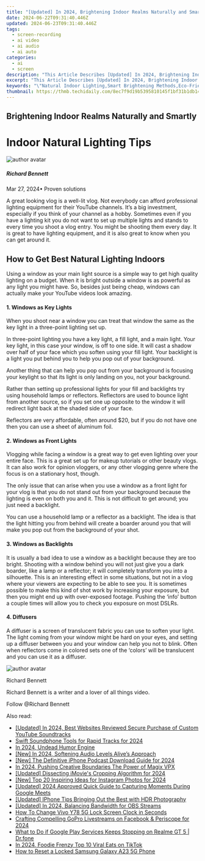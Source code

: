 ```yaml
---
title: "[Updated] In 2024, Brightening Indoor Realms Naturally and Smartly"
date: 2024-06-22T09:31:40.446Z
updated: 2024-06-23T09:31:40.446Z
tags: 
  - screen-recording
  - ai video
  - ai audio
  - ai auto
categories: 
  - ai
  - screen
description: "This Article Describes [Updated] In 2024, Brightening Indoor Realms Naturally and Smartly"
excerpt: "This Article Describes [Updated] In 2024, Brightening Indoor Realms Naturally and Smartly"
keywords: "\"Natural Indoor Lighting,Smart Brightening Methods,Eco-Friendly Room Enhancement,Sunlight in Enclosed Spaces,Indoors Natural Illumination,Sustainable Light Solutions,Clever Light Upgrades\""
thumbnail: https://thmb.techidaily.com/8ec7f9d19b5395810145f1bf31b1db142a6ba9be6ed8b5f1e4a621d2eef1f390.jpg
---
```


## Brightening Indoor Realms Naturally and Smartly

# Indoor Natural Lighting Tips

![author avatar](https://images.wondershare.com/filmora/article-images/richard-bennett.jpg)

##### Richard Bennett

 Mar 27, 2024• Proven solutions

 A great looking vlog is a well-lit vlog. Not everybody can afford professional lighting equipment for their YouTube channels. It’s a big investment, especially if you think of your channel as a hobby. Sometimes even if you have a lighting kit you do not want to set up multiple lights and stands to every time you shoot a vlog entry. You might be shooting them every day. It is great to have lighting equipment, and it is also great to know when you can get around it.

## How to Get Best Natural Lighting Indoors

 Using a window as your main light source is a simple way to get high quality lighting on a budget. When it is bright outside a window is as powerful as any light you might have. So, besides just being cheap, windows can actually make your YouTube videos look amazing.

#### 1\. Windows as Key Lights

 When you shoot near a window you can treat that window the same as the key light in a three-point lighting set up.

 In three-point lighting you have a key light, a fill light, and a main light. Your key light, in this case your window, is off to one side. It will cast a shadow over half of your face which you soften using your fill light. Your backlight is a light you put behind you to help you pop out of your background.

 Another thing that can help you pop out from your background is focusing your keylight so that its light is only landing on you, not your background.

 Rather than setting up professional lights for your fill and backlights try using household lamps or reflectors. Reflectors are used to bounce light from another source, so if you set one up opposite to the window it will redirect light back at the shaded side of your face.

 Reflectors are very affordable, often around $20, but if you do not have one then you can use a sheet of aluminum foil.

#### 2\. Windows as Front Lights

 Vlogging while facing a window is a great way to get even lighting over your entire face. This is a great set up for makeup tutorials or other beauty vlogs. It can also work for opinion vloggers, or any other vlogging genre where the focus is on a stationary host, though.

 The only issue that can arise when you use a window as a front light for your vlog is that you do not stand out from your background because the lighting is even on both you and it. This is not difficult to get around; you just need a backlight.

 You can use a household lamp or a reflector as a backlight. The idea is that the light hitting you from behind will create a boarder around you that will make you pop out from the background of your shot.

#### 3\. Windows as Backlights

 It is usually a bad idea to use a window as a backlight because they are too bright. Shooting with a window behind you will not just give you a dark boarder, like a lamp or a reflector; it will completely transform you into a silhouette. This is an interesting effect in some situations, but not in a vlog where your viewers are expecting to be able to see you. It is sometimes possible to make this kind of shot work by increasing your exposure, but then you might end up with over-exposed footage. Pushing the ‘info’ button a couple times will allow you to check you exposure on most DSLRs.

#### 4\. Diffusers

 A diffuser is a screen of translucent fabric you can use to soften your light. The light coming from your window might be hard on your eyes, and setting up a diffuser between you and your window can help you not to blink. Often when reflectors come in colored sets one of the ‘colors’ will be translucent and you can use it as a diffuser.

![author avatar](https://images.wondershare.com/filmora/article-images/richard-bennett.jpg)

Richard Bennett

Richard Bennett is a writer and a lover of all things video.

Follow @Richard Bennett


<ins class="adsbygoogle"
     style="display:block"
     data-ad-format="autorelaxed"
     data-ad-client="ca-pub-7571918770474297"
     data-ad-slot="1223367746"></ins>



<ins class="adsbygoogle"
     style="display:block"
     data-ad-client="ca-pub-7571918770474297"
     data-ad-slot="8358498916"
     data-ad-format="auto"
     data-full-width-responsive="true"></ins>


<span class="atpl-alsoreadstyle">Also read:</span>
<div><ul>
<li><a href="https://fox-hovers.techidaily.com/updated-in-2024-best-websites-reviewed-secure-purchase-of-custom-youtube-soundtracks/"><u>[Updated] In 2024, Best Websites Reviewed  Secure Purchase of Custom YouTube Soundtracks</u></a></li>
<li><a href="https://fox-hovers.techidaily.com/swift-soundphone-tools-for-rapid-tracks-for-2024/"><u>Swift Soundphone Tools for Rapid Tracks for 2024</u></a></li>
<li><a href="https://fox-hovers.techidaily.com/in-2024-undead-humor-engine/"><u>In 2024, Undead Humor Engine</u></a></li>
<li><a href="https://fox-hovers.techidaily.com/new-in-2024-softening-audio-levels-alives-approach/"><u>[New] In 2024, Softening Audio Levels  Alive’s Approach</u></a></li>
<li><a href="https://fox-hovers.techidaily.com/new-the-definitive-iphone-podcast-download-guide-for-2024/"><u>[New] The Definitive iPhone Podcast Download Guide for 2024</u></a></li>
<li><a href="https://fox-hovers.techidaily.com/in-2024-pushing-creative-boundaries-the-power-of-magix-vpx/"><u>In 2024, Pushing Creative Boundaries  The Power of Magix VPX</u></a></li>
<li><a href="https://fox-hovers.techidaily.com/updated-dissecting-imovies-cropping-algorithm-for-2024/"><u>[Updated] Dissecting iMovie's Cropping Algorithm for 2024</u></a></li>
<li><a href="https://instagram-videos.techidaily.com/new-top-20-inspiring-ideas-for-instagram-photos-for-2024/"><u>[New] Top 20 Inspiring Ideas for Instagram Photos for 2024</u></a></li>
<li><a href="https://screen-video-capture.techidaily.com/updated-2024-approved-quick-guide-to-capturing-moments-during-google-meets/"><u>[Updated] 2024 Approved  Quick Guide to Capturing Moments During Google Meets</u></a></li>
<li><a href="https://some-tips.techidaily.com/updated-iphone-tips-bringing-out-the-best-with-hdr-photography/"><u>[Updated] IPhone Tips  Bringing Out the Best with HDR Photography</u></a></li>
<li><a href="https://screen-mirroring-recording.techidaily.com/updated-in-2024-balancing-bandwidth-for-obs-streams/"><u>[Updated] In 2024, Balancing Bandwidth for OBS Streams</u></a></li>
<li><a href="https://android-unlock.techidaily.com/how-to-change-vivo-y78-5g-lock-screen-clock-in-seconds-by-drfone-android/"><u>How To Change Vivo Y78 5G Lock Screen Clock in Seconds</u></a></li>
<li><a href="https://facebook-clips.techidaily.com/crafting-compelling-gopro-livestreams-on-facebook-and-periscope-for-2024/"><u>Crafting Compelling GoPro Livestreams on Facebook & Periscope for 2024</u></a></li>
<li><a href="https://howto.techidaily.com/what-to-do-if-google-play-services-keeps-stopping-on-realme-gt-5-drfone-by-drfone-fix-android-problems-fix-android-problems/"><u>What to Do if Google Play Services Keeps Stopping on Realme GT 5 | Dr.fone</u></a></li>
<li><a href="https://tiktok-videos.techidaily.com/in-2024-foodie-frenzy-top-10-viral-eats-on-tiktok/"><u>In 2024, Foodie Frenzy  Top 10 Viral Eats on TikTok</u></a></li>
<li><a href="https://android-unlock.techidaily.com/how-to-reset-a-locked-samsung-galaxy-a23-5g-phone-by-drfone-android/"><u>How to Reset a Locked Samsung Galaxy A23 5G Phone</u></a></li>
</ul></div>
